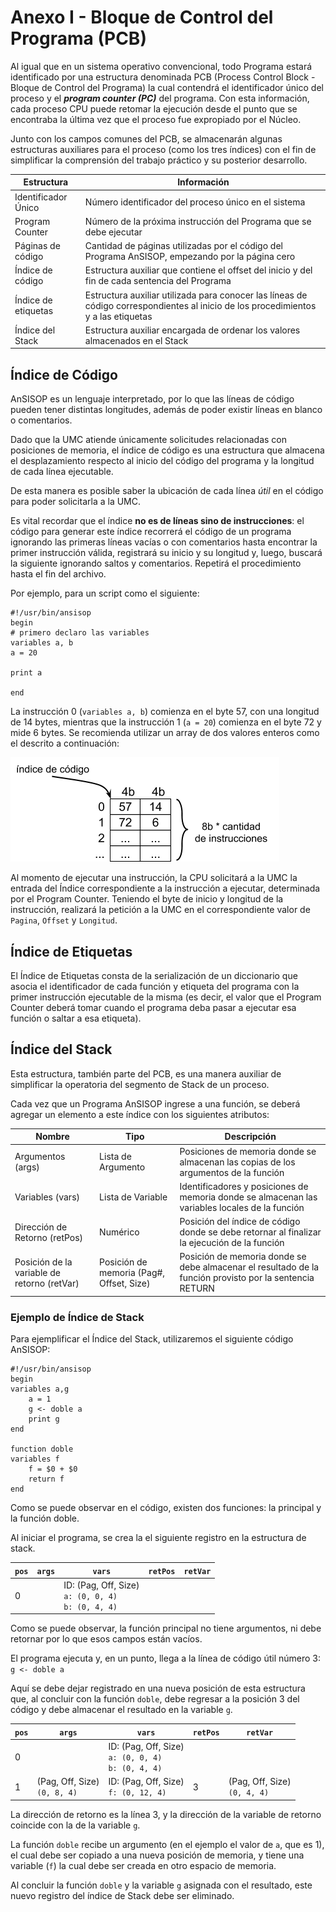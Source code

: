 # Anexo I - Bloque de Control del Programa (PCB)

Al igual que en un sistema operativo convencional, todo Programa estará identificado por una estructura denominada PCB (Process Control Block - Bloque de Control del Programa) la cual contendrá el identificador único del proceso y el _**program counter (PC)**_ del programa. Con esta información, cada proceso CPU puede retomar la ejecución desde el punto que se encontraba la última vez que el proceso fue expropiado por el Núcleo.

Junto con los campos comunes del PCB, se almacenarán algunas estructuras auxiliares para el proceso (como los tres índices) con el fin de simplificar la comprensión del trabajo práctico y su posterior desarrollo.


| Estructura | Información |
|------------|-------------|
| Identificador Único | Número identificador del proceso único en el sistema |
| Program Counter | Número de la próxima instrucción del Programa que se debe ejecutar |
| Páginas de código | Cantidad de páginas utilizadas por el código del Programa AnSISOP, empezando por la página cero |
| Índice de código | Estructura auxiliar que contiene el offset del inicio y del fin de cada sentencia del Programa |
| Índice de etiquetas | Estructura auxiliar utilizada para conocer las líneas de código correspondientes al inicio de los procedimientos y a las etiquetas |
| Índice del Stack | Estructura auxiliar encargada de ordenar los valores almacenados en el Stack |

## Índice de Código

AnSISOP es un lenguaje interpretado, por lo que las líneas de código pueden tener distintas longitudes, además de poder existir líneas en blanco o comentarios.

Dado que la UMC atiende únicamente solicitudes relacionadas con posiciones de memoria, el índice de código es una estructura que almacena el desplazamiento respecto al inicio del código del programa y la longitud de cada línea ejecutable.

De esta manera es posible saber la ubicación de cada línea *útil* en el código para poder solicitarla a la UMC.

Es vital recordar que el índice **no es de líneas sino de instrucciones**: el código para generar este índice recorrerá el código de un programa ignorando las primeras líneas vacías o con comentarios hasta encontrar la primer instrucción válida, registrará su inicio y su longitud y, luego, buscará la siguiente ignorando saltos y comentarios. Repetirá el procedimiento hasta el fin del archivo.

Por ejemplo, para un script como el siguiente:

```
#!/usr/bin/ansisop
begin
# primero declaro las variables
variables a, b
a = 20

print a

end
```

La instrucción 0 (`variables a, b`) comienza en el byte 57, con una longitud de 14 bytes, mientras que la instrucción 1 (`a = 20`) comienza en el byte 72 y mide 6 bytes. Se recomienda utilizar un array de dos valores enteros como el descrito a continuación:

![Índice de código](indice-codigo.png)

Al momento de ejecutar una instrucción, la CPU solicitará a la UMC la entrada del Índice correspondiente a la instrucción a ejecutar, determinada por el Program Counter. Teniendo el byte de inicio y longitud de la instrucción, realizará la petición a la UMC en el correspondiente valor de `Pagina`, `Offset` y `Longitud`.

## Índice de Etiquetas

El Índice de Etiquetas consta de la serialización de un diccionario que asocia el identificador de cada función y etiqueta del programa con la primer instrucción ejecutable de la misma (es decir, el valor que el Program Counter deberá tomar cuando el programa deba pasar a ejecutar esa función o saltar a esa etiqueta).

## Índice del Stack

Esta estructura, también parte del PCB, es una manera auxiliar de simplificar la operatoria del segmento de Stack de un proceso.

Cada vez que un Programa AnSISOP ingrese a una función, se deberá agregar un elemento a este índice con los siguientes atributos:


| Nombre | Tipo | Descripción |
|--------|------|-------------|
|Argumentos (args) | Lista de Argumento | Posiciones de memoria donde se almacenan las copias de los argumentos de la función |
| Variables (vars) | Lista de Variable | Identificadores y posiciones de memoria donde se almacenan las variables locales de la función |
| Dirección de Retorno (retPos) | Numérico | Posición del índice de código donde se debe retornar al finalizar la ejecución de la función |
| Posición de la variable de retorno (retVar) | Posición de memoria (Pag#, Offset, Size) | Posición de memoria donde se debe almacenar el resultado de la función provisto por la sentencia RETURN |

### Ejemplo de Índice de Stack

Para ejemplificar el Índice del Stack, utilizaremos el siguiente código AnSISOP:

```
#!/usr/bin/ansisop
begin
variables a,g
    a = 1
    g <- doble a
    print g
end

function doble
variables f
    f = $0 + $0
    return f
end
```

Como se puede observar en el código, existen dos funciones: la principal y la función doble.

Al iniciar el programa, se crea la el siguiente registro en la estructura de stack.

| `pos` | `args` | `vars` | `retPos` | `retVar` |
|-------|--------|--------|----------|----------|
| 0 | &nbsp; | ID: (Pag, Off, Size)<br />`a: (0, 0, 4)`<br />`b: (0, 4, 4)` | &nbsp; | &nbsp; |

Como se puede observar, la función principal no tiene argumentos, ni debe retornar por lo que esos campos están vacíos.

El programa ejecuta y, en un punto, llega a la línea de código útil número 3: `g <- doble a`

Aquí se debe dejar registrado en una nueva posición de esta estructura que, al concluir con la función `doble`, debe regresar a la posición 3 del código y debe almacenar el resultado en la variable `g`.

| `pos` | `args` | `vars` | `retPos` | `retVar` |
|-------|--------|--------|----------|----------|
| 0 | &nbsp; | ID: (Pag, Off, Size)<br />`a: (0, 0, 4)`<br />`b: (0, 4, 4)` | &nbsp; | &nbsp; |
| 1 | (Pag, Off, Size)<br />`(0, 8, 4)` | ID: (Pag, Off, Size)<br />`f: (0, 12, 4)` | 3 | (Pag, Off, Size)<br />`(0, 4, 4)` |

La dirección de retorno es la línea 3, y la dirección de la variable de retorno coincide con la de la variable `g`.

La función `doble` recibe un argumento (en el ejemplo el valor de `a`, que es 1), el cual debe ser copiado a una nueva posición de memoria, y tiene una variable (`f`) la cual debe ser creada en otro espacio de memoria.

Al concluir la función `doble` y la variable `g` asignada con el resultado, este nuevo registro del índice de Stack debe ser eliminado.